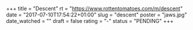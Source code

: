 +++
title = "Descent"
rt = "https://www.rottentomatoes.com/m/descent"
date = "2017-07-10T17:54:22+01:00"
slug = "descent"
poster = "jaws.jpg"
date_watched = ""
draft = false
rating = "-"
status = "PENDING"
+++
